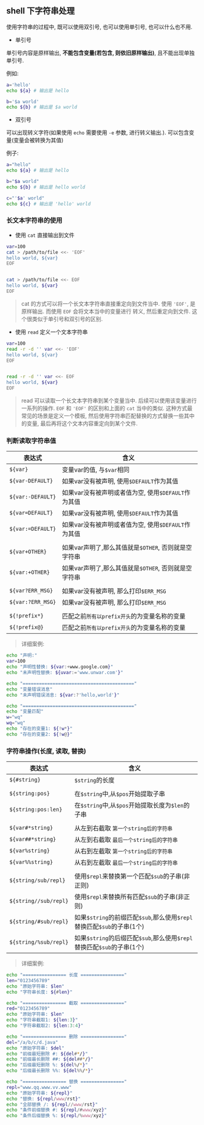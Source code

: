 ## shell 下字符串处理

使用字符串的过程中, 既可以使用双引号, 也可以使用单引号, 也可以什么也不用.

- 单引号

单引号内容是原样输出, **不能包含变量(若包含, 则依旧原样输出)**, 且不能出现单独单引号.

例如:

```bash
a='hello'
echo ${a} # 输出是 hello

b='$a world'
echo ${b} # 输出是 $a world
```


- 双引号

可以出现转义字符(如果使用 `echo` 需要使用 `-e` 参数, 进行转义输出.). 可以包含变量(变量会被转换为其值)

例子:

```bash
a="hello"
echo ${a} # 输出是 hello

b="$a world"
echo ${b} # 输出是 hello world

c="'$a' world"
echo ${c} # 输出是 'hello' world
```

### 长文本字符串的使用

- 使用 `cat` 直接输出到文件

```bash
var=100
cat > /path/to/file <<- 'EOF'
hello world, ${var}
EOF


cat > /path/to/file <<- EOF
hello world, ${var}
EOF
```

> cat 的方式可以将一个长文本字符串直接重定向到文件当中. 使用 `'EOF'`, 是原样输出. 而使用 `EOF` 会将文本当中的变量进行
转义, 然后重定向到文件. 这个很类似于单引号和双引号的区别. 


- 使用 `read` 定义一个文本字符串

```bash
var=100
read -r -d '' var <<- 'EOF'
hello world, ${var}
EOF


read -r -d '' var <<- EOF
hello world, ${var}
EOF
```

> read 可以读取一个长文本字符串到某个变量当中. 后续可以使用该变量进行一系列的操作. `EOF` 和 `'EOF'` 的区别和上面的 
`cat` 当中的类似.
> 这种方式最常见的场景是定义一个模板, 然后使用字符串匹配替换的方式替换一些其中的变量, 最后再将这个文本内容重定向到某个文件.


### 判断读取字符串值

|  表达式            | 含义                                          |
| ----------------- | ---------------------------------------------|
| `${var}`          | 变量var的值, 与`$var`相同 |
| `${var-DEFAULT}`  | 如果var没有被声明, 使用`$DEFAULT`作为其值 |
| `${var:-DEFAULT}` | 如果var没有被声明或者值为空, 使用`$DEFAULT`作为其值 |
| `${var=DEFAULT}`  | 如果var没有被声明, 使用`$DEFAULT`作为其值 |
| `${var:=DEFAULT}` | 如果var没有被声明或者值为空, 使用`$DEFAULT`作为其值 |
|                   |                                    |
| `${var+OTHER}`    | 如果var声明了,那么其值就是`$OTHER`, 否则就是空字符串 |
| `${var:+OTHER}`   | 如果var声明了,那么其值就是`$OTHER`, 否则就是空字符串 |
|                   |                                 |
| `${var?ERR_MSG}`  | 如果var没有被声明, 那么打印`$ERR_MSG` |
| `${var:?ERR_MSG}` | 如果var没有被声明, 那么打印`$ERR_MSG` |
|                   |                                 |
| `${!prefix*}`     | 匹配之前`所有以prefix开头`的为变量名称的变量 |
| `${!prefix@}`     | 匹配之前`所有以prefix开头`的为变量名称的变量 |


> 详细案例:

```bash
echo "声明:"
var=100
echo "声明性替换: ${var:+www.google.com}"
echo "未声明性替换: ${uvar:='www.unwar.com'}"

echo "========================================="
echo "变量错误消息"
echo "未声明错误消息: ${var:?'hello,world'}"

echo "========================================="
echo "变量匹配"
w="wq"
wq="wq"
echo "存在的变量1: ${!w*}"
echo "存在的变量2: ${!w@}"
```


### 字符串操作(长度, 读取, 替换)

| 表达式                 | 含义            |
| --------------------- | -------------- |
| `${#string}`           | `$string`的长度 |
|                       |                                                             |
| `${string:pos}`       | 在`$string`中,从`$pos`开始提取子串 |
| `${string:pos:len}`   | 在`$string`中,从`$pos`开始提取长度为`$len`的子串 |
|                       |                                                             |
| `${var#*string}`      | 从左到右截取 `第一个string后的字符串` |
| `${var##*string}`     | 从左到右截取 `最后一个string后的字符串` |
| `${var%string}`       | 从右到左截取 `第一个string后的字符串` |
| `${var%%string}`      | 从右到左截取 `最后一个string后的字符串` |
|                       |                                                             |
| `${string/sub/repl}`  | 使用`$repl`来替换第一个匹配`$sub`的子串(非正则) |
| `${string//sub/repl}` | 使用`$repl`来替换所有匹配`$sub`的子串(非正则) |
| `${string/#sub/repl}` | 如果`$string`的前缀匹配`$sub`,那么使用`$repl`替换匹配`$sub`的子串(1个) |
| `${string/%sub/repl}` | 如果`$string`的后缀匹配`$sub`,那么使用`$repl`替换匹配`$sub`的子串(1个) |


> 详细案例:

```bash
echo "================ 长度 ================"
len="0123456789"
echo "原始字符串: $len"
echo "字符串长度: ${#len}"

echo "================ 截取 ================"
red="0123456789"
echo "原始字符串: $len"
echo "字符串截取1: ${len:3}"
echo "字符串截取2: ${len:3:4}"

echo "================ 删除 ================"
del="/a/b/c/d.java"
echo "原始字符串: $del"
echo "前缀最短删除 #: ${del#*/}"
echo "前缀最长删除 ##: ${del##*/}"
echo "后缀最短删除 %: ${del%/*}"
echo "后缀最长删除 %%: ${del%%/*}"

echo "================ 替换 ================"
repl="www.qq.www.vv.www"
echo "原始字符串: ${repl}"
echo "替换: ${repl/www/rst}"
echo "全部替换 /: ${repl//www/rst}"
echo "条件前缀替换 #: ${repl/#www/xyz}"
echo "条件后缀替换 %: ${repl/%www/xyz}"
```